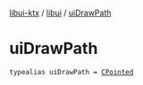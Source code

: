 [libui-ktx](../index.md) / [libui](index.md) / [uiDrawPath](./ui-draw-path.md)

# uiDrawPath

`typealias uiDrawPath = `[`CPointed`](../kotlinx.cinterop/-c-pointed/index.md)
